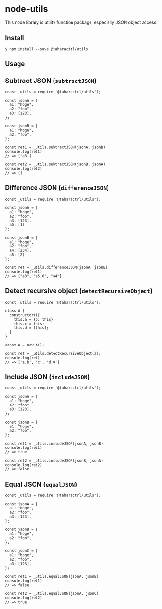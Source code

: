 # node-utils

This node library is utility function package, especially JSON object access.

## Install

```
$ npm install --save @taharactrl/utils
```

## Usage

## Subtract JSON (`subtractJSON`)

```
const _utils = require('@taharactrl/utils');

const jsonA = {
  a1: "hoge",
  a2: "foo",
  a3: [123],
};

const jsonB = {
  a1: "hoge",
  a2: "foo",
};

const ret1 = _utils.subtractJSON(jsonA, jsonB)
console.log(ret1)
// => ['a3']

const ret2 = _utils.subtractJSON(jsonB, jsonA)
console.log(ret2)
// => []

```

## Difference JSON (`differenceJSON`)

```
const _utils = require('@taharactrl/utils');

const jsonA = {
  a1: "hoge",
  a2: "foo",
  a3: [123],
  a5: [1]
};

const jsonB = {
  a1: "hoge",
  a2: "foo",
  a4: [234],
  a5: [2]
};

const ret = _utils.differenceJSON(jsonA, jsonB)
console.log(ret1)
// => ["a3", "a5.0", "a4"]
```

## Detect recursive object (`detectRecursiveObject`)

```
const _utils = require('@taharactrl/utils');

class A {
  constructor(){
    this.a = {b: this}
    this.c = this;
    this.d = [this];
  }
}

const a = new A();

const ret = _utils.detectRecursiveObject(a);
console.log(ret)
// => ['a.b', 'c', 'd.0']

```

## Include JSON (`includeJSON`)

```
const _utils = require('@taharactrl/utils');

const jsonA = {
  a1: "hoge",
  a2: "foo",
  a3: [123],
};

const jsonB = {
  a1: "hoge",
  a2: "foo",
};

const ret1 = _utils.includeJSON(jsonA, jsonB)
console.log(ret1)
// => true

const ret2 = _utils.includeJSON(jsonB, jsonA)
console.log(ret2)
// => false
```

## Equal JSON (`equalJSON`)

```
const _utils = require('@taharactrl/utils');

const jsonA = {
  a1: "hoge",
  a2: "foo",
  a3: [123],
};

const jsonB = {
  a1: "hoge",
  a2: "foo",
};

const jsonC = {
  a1: "hoge",
  a2: "foo",
  a3: [123],
};

const ret1 = _utils.equalJSON(jsonA, jsonB)
console.log(ret1)
// => false

const ret2 = _utils.equalJSON(jsonA, jsonC)
console.log(ret2)
// => true
```
